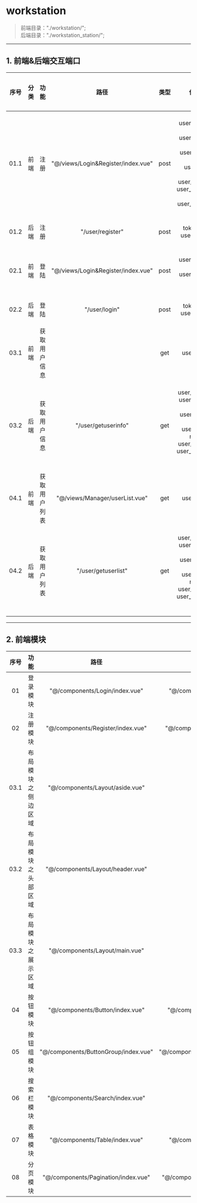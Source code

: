 # workstation
> 前端目录："./workstation/";<br>
> 后端目录："./workstation_station/";<br>
---
## 1. 前端&后端交互端口
| 序号 | 分类 | 功能 | 路径 | 类型 | 传递参数 | 完成情况 |
|:----:|:----:|:----:|:----:|:----:|:----:|:----:|
| 01.1 | 前端 | 注册 | "@/views/Login&Register/index.vue" | post | {<br>user_username: string;<br>user_password: string;<br>user_realname: string;<br>user_avatar: string;<br>user_unit: string;<br>user_department: string;<br>user_permission;<br>} | √ |
| 01.2 | 后端 | 注册 | "/user/register" | post | {<br>token: string;<br>user_id: string;<br>} | √ |
| 02.1 | 前端 | 登陆 | "@/views/Login&Register/index.vue" |  post | {<br>user_username: string;<br>user_password: string;<br>} | √ |
| 02.2 | 后端 | 登陆 | "/user/login" | post | {<br>token: string;<br>user_id: string;<br>} | √ |
| 03.1 | 前端 | 获取用户信息 |  | get | {<br>userId: string;<br>} | √ |
| 03.2 | 后端 | 获取用户信息 | "/user/getuserinfo" | get | {<br>user_id: number;<br>user_username: string;<br>user_realname: string;<br>user_isActive: number;<br>user_unit: string;<br>user_department: string;<br>} | √ |
| 04.1 | 前端 | 获取用户列表 | "@/views/Manager/userList.vue" | get | {<br>userId: string;<br>} | √ |
| 04.2 | 后端 | 获取用户列表 | "/user/getuserlist" | get | [{<br>user_id: number;<br>user_username: string;<br>user_realname: string;<br>user_isActive: number;<br>user_unit: string;<br>user_department: string;<br>}] | √ |
---
## 2. 前端模块
| 序号 | 功能 | 路径 | 类型 | 完成情况 |
|:----:|:----:|:----:|:----:|:----:|
| 01 | 登录模块 | "@/components/Login/index.vue" | "@/components/Login/type.ts" | √ |
| 02 | 注册模块 | "@/components/Register/index.vue" | "@/components/Register/type.ts" | √ |
| 03.1 | 布局模块之侧边区域 | "@/components/Layout/aside.vue" |  | √ |
| 03.2 | 布局模块之头部区域 | "@/components/Layout/header.vue" |  | √ |
| 03.3 | 布局模块之展示区域 | "@/components/Layout/main.vue" |  | √ |
| 04 | 按钮模块 | "@/components/Button/index.vue" | "@/components/Button/type.ts" | √ |
| 05 | 按钮组模块 | "@/components/ButtonGroup/index.vue" | "@/components/ButtonGroup/type.ts" | √ |
| 06 | 搜索栏模块 | "@/components/Search/index.vue" |  | 50% |
| 07 | 表格模块 | "@/components/Table/index.vue" | "@/components/Table/type.ts" | √ |
| 08 | 分页模块 | "@/components/Pagination/index.vue" | "@/components/Pagination/type.ts" | √ |
